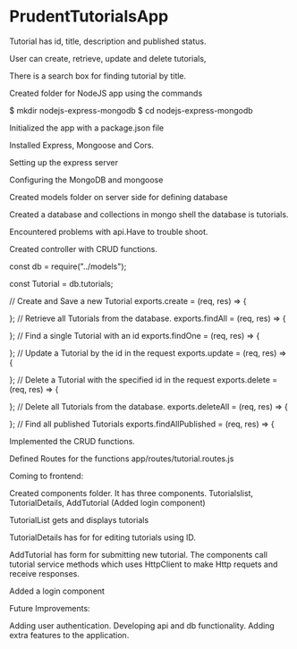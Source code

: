 # PrudentTutorialsApp


Tutorial has id, title, description and published status. 

User can create, retrieve, update and delete tutorials,

There is a search box for finding tutorial by title.

Created folder for NodeJS app using the commands

$ mkdir nodejs-express-mongodb
$ cd nodejs-express-mongodb

Initialized the app with a package.json file

Installed Express, Mongoose and Cors.

Setting up the express server

Configuring the MongoDB and mongoose

Created models folder on server side for defining database

Created a database and collections in mongo shell the database is tutorials.

Encountered problems with api.Have to trouble shoot.

Created controller with CRUD functions.





const db = require("../models");

const Tutorial = db.tutorials;

// Create and Save a new Tutorial
exports.create = (req, res) => {
  
};
// Retrieve all Tutorials from the database.
exports.findAll = (req, res) => {
  
};
// Find a single Tutorial with an id
exports.findOne = (req, res) => {
  
};
// Update a Tutorial by the id in the request
exports.update = (req, res) => {
  
};
// Delete a Tutorial with the specified id in the request
exports.delete = (req, res) => {
  
};
// Delete all Tutorials from the database.
exports.deleteAll = (req, res) => {
  
};
// Find all published Tutorials
exports.findAllPublished = (req, res) => {





Implemented the CRUD functions. 

Defined Routes for the functions app/routes/tutorial.routes.js

Coming to frontend:

Created components folder. It has three components. Tutorialslist, TutorialDetails, AddTutorial (Added login component)

TutorialList gets and displays tutorials

TutorialDetails has for for editing tutorials using ID.

AddTutorial has form for submitting new tutorial.
The components call tutorial service methods which uses HttpClient to make Http requets and receive responses.

Added a login component

Future Improvements:

Adding user authentication. Developing api and db functionality.
Adding extra features to the application.
